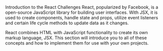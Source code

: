Introduction to the React Challenges
React, popularized by Facebook, is a open-source JavaScript library for building user interfaces. With JSX, it is used to create components, handle state and props, utilize event listeners and certain life cycle methods to update data as it changes.

React combines HTML with JavaScript functionality to create its own markup language, JSX. This section will introduce you to all of these concepts and how to implement them for use with your own projects.